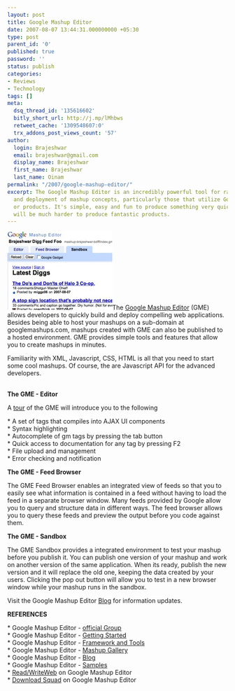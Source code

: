 ```yaml
---
layout: post
title: Google Mashup Editor
date: 2007-08-07 13:44:31.000000000 +05:30
type: post
parent_id: '0'
published: true
password: ''
status: publish
categories:
- Reviews
- Technology
tags: []
meta:
  dsq_thread_id: '135616602'
  bitly_short_url: http://j.mp/lMhbws
  retweet_cache: '1309548607:0'
  trx_addons_post_views_count: '57'
author:
  login: Brajeshwar
  email: brajeshwar@gmail.com
  display_name: Brajeshwar
  first_name: Brajeshwar
  last_name: Oinam
permalink: "/2007/google-mashup-editor/"
excerpt: The Google Mashup Editor is an incredibly powerful tool for rapid testing
  and deployment of mashup concepts, particularly those that utilize Google services
  or products. It's simple, easy and fun to produce something very quickly, but it
  will be much harder to produce fantastic products.
---
```

<p><a href="http://www.flickr.com/photos/brajeshwar/sets/72157601274137741/"><img src="/static/2007/08/google-mashup-editor.jpg" alt="Google Mashup Editor" /></a>The <a href="http://www.googlemashups.com/">Google Mashup Editor</a> (GME) allows developers to quickly build and deploy compelling web applications. Besides being able to host your mashups on a sub-domain at googlemashups.com, mashups created with GME can also be published to a hosted environment. GME provides simple tools and features that allow you to create mashups in minutes.</p>
<p>Familiarity with XML, Javascript, CSS, HTML is all that you need to start some cool mashups. Of course, the are Javascript API for the advanced developers.</p>
<p><!--more--><!-- adman --><br />
<strong>The GME - Editor</strong></p>
<p>A <a href="http://code.google.com/gme/tour/tour1.html">tour</a> of the GME will introduce you to the following</p>
<p>* A set of tags that compiles into AJAX UI components<br />
* Syntax highlighting<br />
* Autocomplete of gm tags by pressing the tab button<br />
* Quick access to documentation for any tag by pressing F2<br />
* File upload and management<br />
* Error checking and notification</p>
<p><strong>The GME - Feed Browser</strong></p>
<p>The GME Feed Browser enables an integrated view of feeds so that you to easily see what information is contained in a feed without having to load the feed in a separate browser window. Many feeds provided by Google allow you to query and structure data in different ways. The feed browser allows you to query these feeds and preview the output before you code against them.</p>
<p><strong>The GME - Sandbox</strong></p>
<p>The GME Sandbox provides a integrated environment to test your mashup before you publish it. You can publish one version of your mashup and work on another version of the same application. When its ready, publish the new version and it will replace the old one, keeping the data created by your users. Clicking the pop out button will allow you to test in a new browser window while your mashup runs in the sandbox.</p>
<p>Visit the Google Mashup Editor <a href="http://googlemashupeditor.blogspot.com/">Blog</a> for information updates.</p>
<p><strong>REFERENCES</strong></p>
<p>* Google Mashup Editor - <a href="http://groups.google.com/group/google-mashup-editor">official Group</a><br />
* Google Mashup Editor - <a href="http://code.google.com/gme/gettingstarted.html">Getting Started</a><br />
* Google Mashup Editor - <a href="http://code.google.com/gme/">Framework and Tools</a><br />
* Google Mashup Editor - <a href="http://gallery.googlemashups.com/">Mashup Gallery</a><br />
* Google Mashup Editor - <a href="http://googlemashupeditor.blogspot.com/">Blog</a><br />
* Google Mashup Editor - <a href="http://editor.googlemashups.com/docs/samples.html">Samples</a><br />
* <a href="http://www.readwriteweb.com/archives/google_mashup_editor.php">Read/WriteWeb</a> on Google Mashup Editor<br />
* <a href="http://www.downloadsquad.com/2007/07/09/first-look-google-mashup-editor/">Download Squad</a> on Google Mashup Editor</p>
